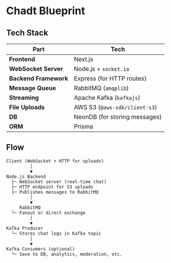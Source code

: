 # Chadt Blueprint

## Tech Stack

| Part                  | Tech                                        |
| --------------------- | ------------------------------------------- |
| **Frontend**          | Next.js                                     |
| **WebSocket Server**  | Node.js + `socket.io`                       |
| **Backend Framework** | Express  (for HTTP routes)                  |
| **Message Queue**     | RabbitMQ (`amqplib`)                        |
| **Streaming**         | Apache Kafka (`kafkajs`)                    |
| **File Uploads**      | AWS S3 (`@aws-sdk/client-s3`)               |
| **DB**                | NeonDB (for storing messages)               |
| **ORM**               | Prisma                                      |

## Flow

```node
Client (WebSocket + HTTP for uploads)
         │
         ▼
Node.js Backend
  ├─ WebSocket server (real-time chat)
  ├─ HTTP endpoint for S3 uploads
  ├─ Publishes messages to RabbitMQ
         │
         ▼
     RabbitMQ
  └─ Fanout or direct exchange
         │
         ▼
Kafka Producer
  └─ Stores chat logs in Kafka topic
         │
         ▼
Kafka Consumers (optional)
  └─ Save to DB, analytics, moderation, etc.
```

